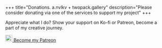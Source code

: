 +++
title="Donations. a.nvlkv + twopack.gallery"
description="Please consider donating via one of the services to support my project"
+++

Appreciate what I do? Show your support on Ko-fi or Patreon, become a part of my creative journey.

<script type='text/javascript' src='https://storage.ko-fi.com/cdn/widget/Widget_2.js'></script><script type='text/javascript'>kofiwidget2.init('Support Me on Ko-fi', '#141B32', 'W7W6IMH95');kofiwidget2.draw();</script> 

<a class="Patreon" href="https://www.patreon.com/twopack_gallery/membership" target="_blank"><img src="/Digital-Patreon-Logo_FieryCoral.png" width="22" height="22"/> Become my Patreon</a>